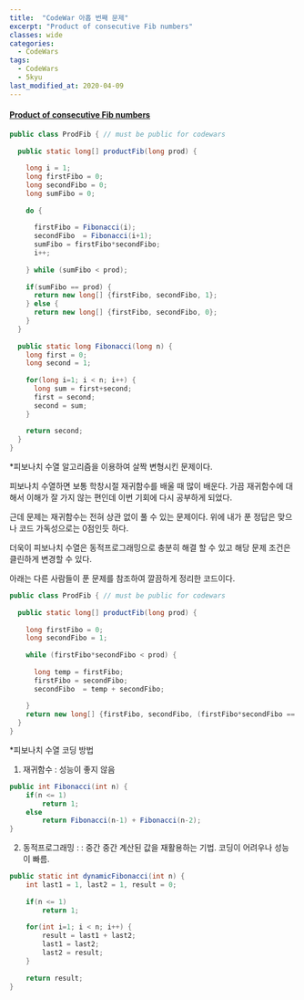 ```yaml
---
title:  "CodeWar 아홉 번째 문제"
excerpt: "Product of consecutive Fib numbers"
classes: wide
categories:
  - CodeWars
tags:
  - CodeWars
  - 5kyu
last_modified_at: 2020-04-09
---
```


#### [Product of consecutive Fib numbers](https://www.codewars.com/kata/5541f58a944b85ce6d00006a)

```java
public class ProdFib { // must be public for codewars 
  
  public static long[] productFib(long prod) {
    
    long i = 1;
    long firstFibo = 0;
    long secondFibo = 0;
    long sumFibo = 0;
    
    do {
      
      firstFibo = Fibonacci(i);
      secondFibo  = Fibonacci(i+1);
      sumFibo = firstFibo*secondFibo;
      i++;
            
    } while (sumFibo < prod);
    
    if(sumFibo == prod) {
      return new long[] {firstFibo, secondFibo, 1};
    } else {
      return new long[] {firstFibo, secondFibo, 0};
    }
  }
  
  public static long Fibonacci(long n) {
    long first = 0;
    long second = 1;
    
    for(long i=1; i < n; i++) {
      long sum = first+second;
      first = second;
      second = sum;
    }
    
    return second;
  }
}
```

*피보나치 수열 알고리즘을 이용하여 살짝 변형시킨 문제이다.

피보나치 수열하면 보통 학창시절 재귀함수를 배울 때 많이 배운다. 가끔 재귀함수에 대해서 이해가 잘 가지 않는 편인데 이번 기회에 다시 공부하게 되었다.

근데 문제는 재귀함수는 전혀 상관 없이 풀 수 있는 문제이다. 위에 내가 푼 정답은 맞으나 코드 가독성으로는 0점인듯 하다. 



더욱이 피보나치 수열은  동적프로그래밍으로 충분히 해결 할 수 있고 해당 문제 조건은 클린하게 변경할 수 있다.



아래는 다른 사람들이 푼 문제를 참조하여 깔끔하게 정리한 코드이다.



```java
public class ProdFib { // must be public for codewars 
  
  public static long[] productFib(long prod) {
    
    long firstFibo = 0;
    long secondFibo = 1;
    
    while (firstFibo*secondFibo < prod) {
      
      long temp = firstFibo;
      firstFibo = secondFibo;
      secondFibo  = temp + secondFibo;
                  
    }
	return new long[] {firstFibo, secondFibo, (firstFibo*secondFibo == prod ? 1 : 0)};
  }
}

```



*피보나치 수열 코딩 방법



1. 재귀함수 : 성능이 좋지 않음

```java
public int Fibonacci(int n) {
	if(n <= 1) 
		return 1;
	else
		return Fibonacci(n-1) + Fibonacci(n-2);
}
```
2. 동적프로그래밍 :  : 중간 중간 계산된 값을 재활용하는 기법. 코딩이 어려우나 성능이 빠름.

```java
public static int dynamicFibonacci(int n) {
    int last1 = 1, last2 = 1, result = 0;
        
    if(n <= 1)
        return 1;
        
    for(int i=1; i < n; i++) {
      	result = last1 + last2;
      	last1 = last2;
     	last2 = result;
    }
        
    return result;
}
```


